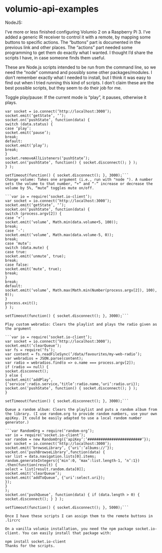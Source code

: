 # volumio-api-examples

NodeJS:

I’ve more or less finished configuring Volumio 2 on a Raspberry Pi 3. I’ve added a generic IR receiver to control it with a remote, by mapping some buttons to specific actions. The “buttons” part is documented in the previous link and other places. The “actions” part needed some programming to get them do exactly what I wanted. I thought I’d share the scripts I have, in case someone finds them useful.

These are Node.js scripts intended to be run from the command line, so we need the “node” command and possibly some other packages/modules. I don’t remember exactly what I needed to install, but I think it was easy to find out when I tried running this kind of scripts. I don’t claim these are the best possible scripts, but they seem to do their job for me.

Toggle play/pause: If the current mode is “play”, it pauses, otherwise it plays.

```var io = require(‘socket.io-client’);
var socket = io.connect(‘http://localhost:3000’);
socket.emit(‘getState’, ‘’);
socket.on(‘pushState’, function(data) {
switch (data.status) {
case ‘play’:
socket.emit(‘pause’);
break;
default:
socket.emit(‘play’);
break;
}
socket.removeAllListeners(‘pushState’);
socket.on(‘pushState’, function() { socket.disconnect(); } );
} );

setTimeout(function() { socket.disconnect(); }, 3000);```
Change volume: Takes one argument (i.e., run with "node "). A number sets the volume to that number, “+” and “-” increase or decrease the volume by 5%, “mute” toggles mute on/off.

```var io = require(‘socket.io-client’);
var socket = io.connect(‘http://localhost:3000’);
socket.emit(‘getState’, ‘’);
socket.on(‘pushState’, function(data) {
switch (process.argv[2]) {
case ‘+’:
socket.emit(‘volume’, Math.min(data.volume+5, 100));
break;
case ‘-’:
socket.emit(‘volume’, Math.max(data.volume-5, 0));
break;
case ‘mute’:
switch (data.mute) {
case true:
socket.emit(‘unmute’, true);
break;
case false:
socket.emit(‘mute’, true);
break;
}
break;
default:
socket.emit(‘volume’, Math.max(Math.min(Number(process.argv[2]), 100), 0));
}
process.exit();
} );

setTimeout(function() { socket.disconnect(); }, 3000);```

Play custom webradio: Clears the playlist and plays the radio given as the argument

```var io = require(‘socket.io-client’);
var socket = io.connect(‘http://localhost:3000’);
socket.emit(‘clearQueue’);
var fs = require(‘fs’);
var content = fs.readFileSync(’/data/favourites/my-web-radio’);
var webradios = JSON.parse(content);
var radio = webradios.find(o => o.name === process.argv[2]);
if (radio == null) {
socket.disconnect();
} else {
socket.emit(‘addPlay’, {‘service’:radio.service,‘title’:radio.name,‘uri’:radio.uri});
socket.on(‘pushState’, function() { socket.disconnect(); } );
}

setTimeout(function() { socket.disconnect(); }, 3000);```

Queue a random album: Clears the playlist and puts a random album from the library. (I use random.org to provide random numbers, use your own apiKey. It could be easily adapted to use a local random number generator.)

```var RandomOrg = require(‘random-org’);
var io = require(‘socket.io-client’);
var random = new RandomOrg({‘apiKey’:’#########################’});
var socket = io.connect(‘http://localhost:3000’);
socket.emit(‘browseLibrary’, {‘uri’:‘albums://’});
socket.on(‘pushBrowseLibrary’,function(data) {
var list = data.navigation.lists[0].items;
random.generateIntegers({‘min’:0, ‘max’:list.length-1, ‘n’:1})
.then(function(result) {
select = list[result.random.data[0]];
socket.emit(‘clearQueue’);
socket.emit(‘addToQueue’, {‘uri’:select.uri});
});
}
);
socket.on(‘pushQueue’, function(data) { if (data.length > 0) { socket.disconnect(); } } );

setTimeout(function() { socket.disconnect(); }, 5000);```

Once I have these scripts I can assign them to the remote buttons in .lircrc

On a vanilla volumio installation, you need the npm package socket.io-client. You can easily install that package with:

npm install socket.io-client
Thanks for the scripts.
